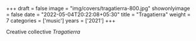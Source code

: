 +++
draft = false
image = "img/covers/tragatierra-800.jpg"
showonlyimage = false
date = "2022-05-04T20:22:08+05:30"
title = "Tragatierra"
weight = 7
categories = ['music']
years = ['2021']
+++

Creative collective _Tragatierra_
<!--more-->

